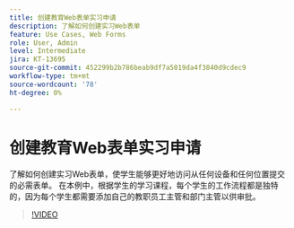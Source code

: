 ```yaml
---
title: 创建教育Web表单实习申请
description: 了解如何创建实习Web表单
feature: Use Cases, Web Forms
role: User, Admin
level: Intermediate
jira: KT-13695
source-git-commit: 452299b2b786beab9df7a5019da4f3840d9cdec9
workflow-type: tm+mt
source-wordcount: '78'
ht-degree: 0%

---
```


# 创建教育Web表单实习申请

了解如何创建实习Web表单，使学生能够更好地访问从任何设备和任何位置提交的必需表单。 在本例中，根据学生的学习课程，每个学生的工作流程都是独特的，因为每个学生都需要添加自己的教职员工主管和部门主管以供审批。

>[!VIDEO](https://video.tv.adobe.com/v/3421853?quality=12&learn=on&hidetitle=true)
